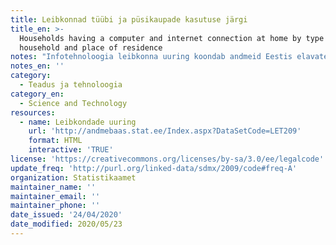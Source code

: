 ```yaml
---
title: Leibkonnad tüübi ja püsikaupade kasutuse järgi
title_en: >-
  Households having a computer and internet connection at home by type of
  household and place of residence
notes: "Infotehnoloogia leibkonna uuring koondab andmeid Eestis elavate leibkondade mobiilse interneti olemasolu ja kasutamise kohta.\r\nStatistikaameti andmed püsikaupade kasutamise kohta, näiteks mobiiltelefonide ning internetiühenduse kohta."
notes_en: ''
category: 
  - Teadus ja tehnoloogia
category_en: 
  - Science and Technology
resources:
  - name: Leibkondade uuring
    url: 'http://andmebaas.stat.ee/Index.aspx?DataSetCode=LET209'
    format: HTML
    interactive: 'TRUE'
license: 'https://creativecommons.org/licenses/by-sa/3.0/ee/legalcode'
update_freq: 'http://purl.org/linked-data/sdmx/2009/code#freq-A'
organization: Statistikaamet
maintainer_name: ''
maintainer_email: ''
maintainer_phone: ''
date_issued: '24/04/2020'
date_modified: 2020/05/23
---
```

